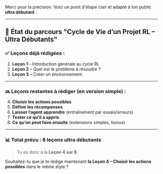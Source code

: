 Merci pour la précision. Voici un point d'étape clair et adapté à ton public **ultra débutant** :

---

## 📘 État du parcours "Cycle de Vie d’un Projet RL – Ultra Débutants"

### ✅ Leçons déjà rédigées :

1. **Leçon 1** – Introduction générale au cycle RL
2. **Leçon 2** – Quel est le problème à résoudre ?
3. **Leçon 3** – Créer un environnement

---

### 🔜 Leçons restantes à rédiger (en version simple) :

4. **Choisir les actions possibles**
5. **Définir les récompenses**
6. **Laisser l’agent apprendre** (entraînement par essais/erreurs)
7. **Tester ce qu’il a appris**
8. **Ce qu’on peut faire ensuite** (extensions simples, bonus)

---

### 📊 Total prévu : **8 leçons ultra débutants**

> Tu es donc à la **Leçon 4 sur 8**.

Souhaitez-tu que je te rédige maintenant **la Leçon 4 – Choisir les actions possibles** dans le même style ?
